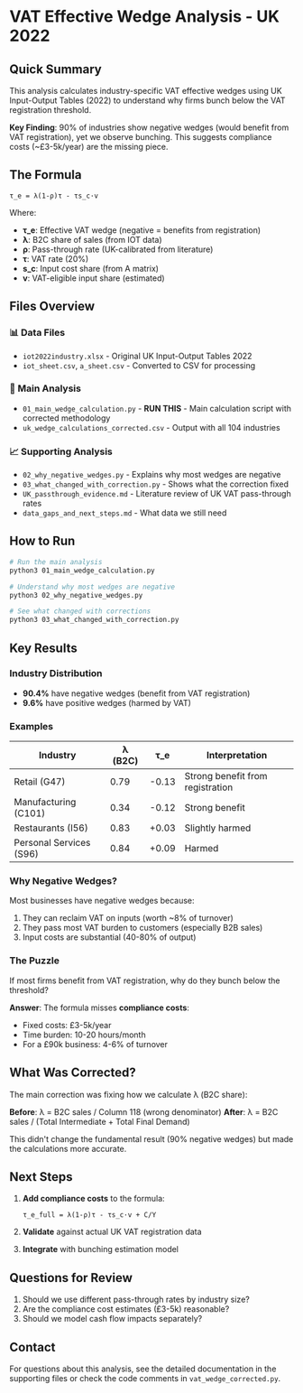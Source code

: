 # VAT Effective Wedge Analysis - UK 2022

## Quick Summary
This analysis calculates industry-specific VAT effective wedges using UK Input-Output Tables (2022) to understand why firms bunch below the VAT registration threshold.

**Key Finding**: 90% of industries show negative wedges (would benefit from VAT registration), yet we observe bunching. This suggests compliance costs (~£3-5k/year) are the missing piece.

## The Formula
```
τ_e = λ(1-ρ)τ - τs_c·v
```
Where:
- **τ_e**: Effective VAT wedge (negative = benefits from registration)
- **λ**: B2C share of sales (from IOT data)
- **ρ**: Pass-through rate (UK-calibrated from literature)
- **τ**: VAT rate (20%)
- **s_c**: Input cost share (from A matrix)
- **v**: VAT-eligible input share (estimated)

## Files Overview

### 📊 Data Files
- `iot2022industry.xlsx` - Original UK Input-Output Tables 2022
- `iot_sheet.csv`, `a_sheet.csv` - Converted to CSV for processing

### 🔧 Main Analysis
- `01_main_wedge_calculation.py` - **RUN THIS** - Main calculation script with corrected methodology
- `uk_wedge_calculations_corrected.csv` - Output with all 104 industries

### 📈 Supporting Analysis
- `02_why_negative_wedges.py` - Explains why most wedges are negative
- `03_what_changed_with_correction.py` - Shows what the correction fixed
- `UK_passthrough_evidence.md` - Literature review of UK VAT pass-through rates
- `data_gaps_and_next_steps.md` - What data we still need

## How to Run

```bash
# Run the main analysis
python3 01_main_wedge_calculation.py

# Understand why most wedges are negative
python3 02_why_negative_wedges.py

# See what changed with corrections
python3 03_what_changed_with_correction.py
```

## Key Results

### Industry Distribution
- **90.4%** have negative wedges (benefit from VAT registration)
- **9.6%** have positive wedges (harmed by VAT)

### Examples
| Industry | λ (B2C) | τ_e | Interpretation |
|----------|---------|-----|----------------|
| Retail (G47) | 0.79 | -0.13 | Strong benefit from registration |
| Manufacturing (C101) | 0.34 | -0.12 | Strong benefit |
| Restaurants (I56) | 0.83 | +0.03 | Slightly harmed |
| Personal Services (S96) | 0.84 | +0.09 | Harmed |

### Why Negative Wedges?
Most businesses have negative wedges because:
1. They can reclaim VAT on inputs (worth ~8% of turnover)
2. They pass most VAT burden to customers (especially B2B sales)
3. Input costs are substantial (40-80% of output)

### The Puzzle
If most firms benefit from VAT registration, why do they bunch below the threshold?

**Answer**: The formula misses **compliance costs**:
- Fixed costs: £3-5k/year
- Time burden: 10-20 hours/month
- For a £90k business: 4-6% of turnover

## What Was Corrected?

The main correction was fixing how we calculate λ (B2C share):

**Before**: λ = B2C sales / Column 118 (wrong denominator)
**After**: λ = B2C sales / (Total Intermediate + Total Final Demand)

This didn't change the fundamental result (90% negative wedges) but made the calculations more accurate.

## Next Steps

1. **Add compliance costs** to the formula:
   ```
   τ_e_full = λ(1-ρ)τ - τs_c·v + C/Y
   ```

2. **Validate** against actual UK VAT registration data

3. **Integrate** with bunching estimation model

## Questions for Review

1. Should we use different pass-through rates by industry size?
2. Are the compliance cost estimates (£3-5k) reasonable?
3. Should we model cash flow impacts separately?

## Contact
For questions about this analysis, see the detailed documentation in the supporting files or check the code comments in `vat_wedge_corrected.py`.